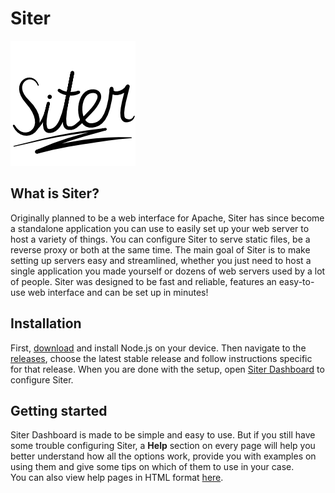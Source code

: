 # Siter

![Siter logo][logo]

## What is Siter?
Originally planned to be a web interface for Apache, Siter has since become
a standalone application you can use to easily set up your web server to
host a variety of things. You can configure Siter to serve static files,
be a reverse proxy or both at the same time. The main goal of Siter is to
make setting up servers easy and streamlined, whether you just need to
host a single application you made yourself or dozens of web servers
used by a lot of people. Siter was designed to be fast and reliable,
features an easy-to-use web interface and can be set up in minutes!

## Installation
First, [download][download_node] and install Node.js on your device.
Then navigate to the [releases], choose the latest stable release and
follow instructions specific for that release.
When you are done with the setup, open [Siter Dashboard][dashboard]
to configure Siter.

## Getting started
Siter Dashboard is made to be simple and easy to use. But if you still have
some trouble configuring Siter, a **Help** section on every page 
will help you better understand how all the options work, provide you
with examples on using them and give some tips on which of them 
to use in your case.  
You can also view help pages in HTML format [here][help].


[logo]: public/img/logo_200x200px.png
[download_node]: https://nodejs.org/en/download/
[releases]: https://github.com/MStefan99/Siter/releases
[dashboard]: http://siter.localhost
[help]: public/html/help

